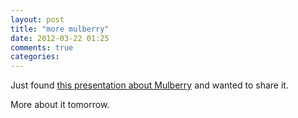 ```yaml
---
layout: post
title: "more mulberry"
date: 2012-03-22 01:25
comments: true
categories: 
---
```


Just found [this presentation about Mulberry](http://www.slideshare.net/rmurphey/getting-started-with-mulberry) and wanted to share it.

More about it tomorrow.

